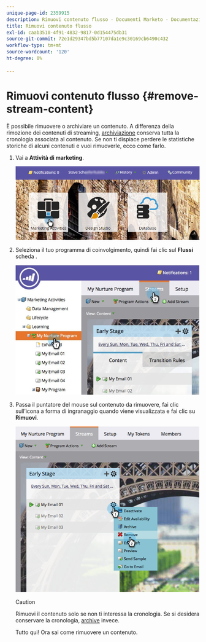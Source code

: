 ```yaml
---
unique-page-id: 2359915
description: Rimuovi contenuto flusso - Documenti Marketo - Documentazione del prodotto
title: Rimuovi contenuto flusso
exl-id: caab3510-4f91-4832-9817-0d154475db31
source-git-commit: 72e1d29347bd5b77107da1e9c30169cb6490c432
workflow-type: tm+mt
source-wordcount: '120'
ht-degree: 0%

---
```


# Rimuovi contenuto flusso {#remove-stream-content}

È possibile rimuovere o archiviare un contenuto. A differenza della rimozione dei contenuti di streaming, [archiviazione](/help/marketo/product-docs/email-marketing/drip-nurturing/using-stream-content/archive-and-unarchive-stream-content.md) conserva tutta la cronologia associata al contenuto. Se non ti dispiace perdere le statistiche storiche di alcuni contenuti e vuoi rimuoverle, ecco come farlo.

1. Vai a **Attività di marketing**.

   ![](assets/login-marketing-activities-1.png)

1. Seleziona il tuo programma di coinvolgimento, quindi fai clic sul **Flussi** scheda .

   ![](assets/cloneasteam-3.jpg)

1. Passa il puntatore del mouse sul contenuto da rimuovere, fai clic sull’icona a forma di ingranaggio quando viene visualizzata e fai clic su **Rimuovi**.

   ![](assets/image2014-9-15-17-3a38-3a15.png)

   >[!CAUTION]
   >
   >Rimuovi il contenuto solo se non ti interessa la cronologia. Se si desidera conservare la cronologia, [archive](/help/marketo/product-docs/email-marketing/drip-nurturing/using-stream-content/archive-and-unarchive-stream-content.md) invece.

   Tutto qui! Ora sai come rimuovere un contenuto.
